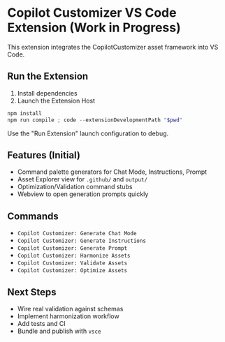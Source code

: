 # Copilot Customizer VS Code Extension (Work in Progress)

This extension integrates the CopilotCustomizer asset framework into VS Code.

## Run the Extension

1. Install dependencies
2. Launch the Extension Host

```powershell
npm install
npm run compile ; code --extensionDevelopmentPath "$pwd"
```

Use the "Run Extension" launch configuration to debug.

## Features (Initial)
- Command palette generators for Chat Mode, Instructions, Prompt
- Asset Explorer view for `.github/` and `output/`
- Optimization/Validation command stubs
- Webview to open generation prompts quickly

## Commands
- `Copilot Customizer: Generate Chat Mode`
- `Copilot Customizer: Generate Instructions`
- `Copilot Customizer: Generate Prompt`
- `Copilot Customizer: Harmonize Assets`
- `Copilot Customizer: Validate Assets`
- `Copilot Customizer: Optimize Assets`

## Next Steps
- Wire real validation against schemas
- Implement harmonization workflow
- Add tests and CI
- Bundle and publish with `vsce`
